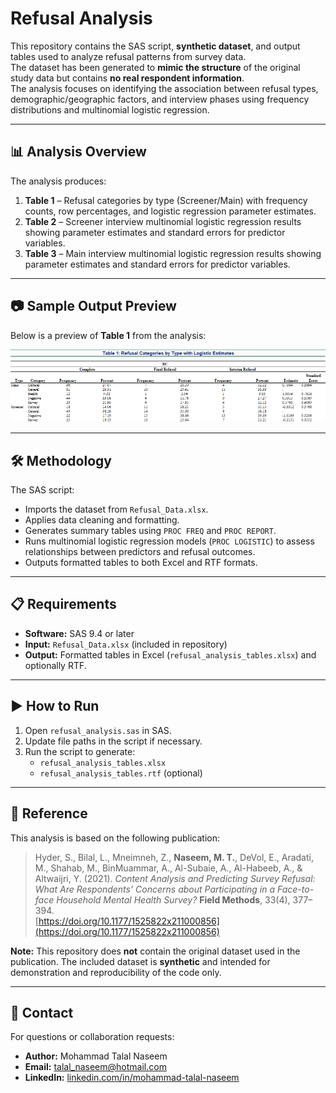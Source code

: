 # Refusal Analysis

This repository contains the SAS script, **synthetic dataset**, and output tables used to analyze refusal patterns from survey data.  
The dataset has been generated to **mimic the structure** of the original study data but contains **no real respondent information**.  
The analysis focuses on identifying the association between refusal types, demographic/geographic factors, and interview phases using frequency distributions and multinomial logistic regression.

---

## 📊 Analysis Overview

The analysis produces:

1. **Table 1** – Refusal categories by type (Screener/Main) with frequency counts, row percentages, and logistic regression parameter estimates.  
2. **Table 2** – Screener interview multinomial logistic regression results showing parameter estimates and standard errors for predictor variables.  
3. **Table 3** – Main interview multinomial logistic regression results showing parameter estimates and standard errors for predictor variables.

---

## 📷 Sample Output Preview

Below is a preview of **Table 1** from the analysis:

![Sample Output Table 1](Table_1.png)

---

## 🛠 Methodology

The SAS script:
- Imports the dataset from `Refusal_Data.xlsx`.
- Applies data cleaning and formatting.
- Generates summary tables using `PROC FREQ` and `PROC REPORT`.
- Runs multinomial logistic regression models (`PROC LOGISTIC`) to assess relationships between predictors and refusal outcomes.
- Outputs formatted tables to both Excel and RTF formats.

---

## 📋 Requirements

- **Software:** SAS 9.4 or later  
- **Input:** `Refusal_Data.xlsx` (included in repository)  
- **Output:** Formatted tables in Excel (`refusal_analysis_tables.xlsx`) and optionally RTF.

---

## ▶️ How to Run

1. Open `refusal_analysis.sas` in SAS.
2. Update file paths in the script if necessary.
3. Run the script to generate:
   - `refusal_analysis_tables.xlsx`
   - `refusal_analysis_tables.rtf` (optional)

---

## 📜 Reference

This analysis is based on the following publication:

> Hyder, S., Bilal, L., Mneimneh, Z., **Naseem, M. T.**, DeVol, E., Aradati, M., Shahab, M., BinMuammar, A., Al-Subaie, A., Al-Habeeb, A., & Altwaijri, Y. (2021). *Content Analysis and Predicting Survey Refusal: What Are Respondents’ Concerns about Participating in a Face-to-face Household Mental Health Survey?* **Field Methods**, 33(4), 377–394.  
> [https://doi.org/10.1177/1525822x211000856](https://doi.org/10.1177/1525822x211000856)

**Note:** This repository does **not** contain the original dataset used in the publication. The included dataset is **synthetic** and intended for demonstration and reproducibility of the code only.

---

## 📧 Contact

For questions or collaboration requests:
- **Author:** Mohammad Talal Naseem  
- **Email:** talal_naseem@hotmail.com  
- **LinkedIn:** [linkedin.com/in/mohammad-talal-naseem](https://linkedin.com/in/mohammad-talal-naseem)
